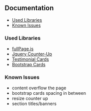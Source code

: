 ## Documentation

- [Used Libraries](#used-libraries)
- [Known Issues](#known-issues)

### Used Libraries

- [fullPage.js](https://github.com/alvarotrigo/fullPage.js)
- [Jquery Counter-Up](https://codepen.io/bev_a/pen/YOGQBv)
- [Testimonial Cards](https://codepen.io/ashcon/pen/MEoeaE)
- [Bootstrap Cards](https://getbootstrap.com/docs/4.0/components/card/)

### Known Issues
- content overflow the page
- bootstrap cards spacing in between
- resize counter up
- section titles/banners